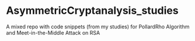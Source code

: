 # AsymmetricCryptanalysis_studies
A mixed repo with code snippets (from my studies) for PollardRho Algorithm and Meet-in-the-Middle Attack on RSA
